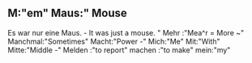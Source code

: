 M:"em"
Maus:"
Mouse
-
Es war nur eine Maus. - It was just a mouse.
"
Mehr :"Mea^r = More ~"
Manchmal:"Sometimes"
Macht:"Power -"
Mich:"Me"
Mit:"With"
Mitte:"Middle -"
Melden :"to report"
machen :"to make"
mein:"my"

